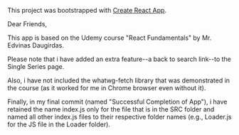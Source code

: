 This project was bootstrapped with [Create React App](https://github.com/facebook/create-react-app).

Dear Friends,

This app is based on the Udemy course "React Fundamentals" by Mr. Edvinas Daugirdas.

Please note that i have added an extra feature--a back to search link--to the Single Series page.

Also, i have not included the whatwg-fetch library that was demonstrated in the course (as it worked for me in Chrome browser even without it).

Finally, in my final commit (named "Successful Completion of App"), i have retained the name index.js only for the file that is in the SRC folder and named all other index.js files to their respective folder names (e.g., Loader.js for the JS file in the Loader folder).
